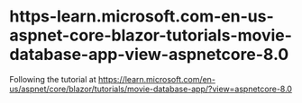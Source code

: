 # https-learn.microsoft.com-en-us-aspnet-core-blazor-tutorials-movie-database-app-view-aspnetcore-8.0
Following the tutorial at https://learn.microsoft.com/en-us/aspnet/core/blazor/tutorials/movie-database-app/?view=aspnetcore-8.0
